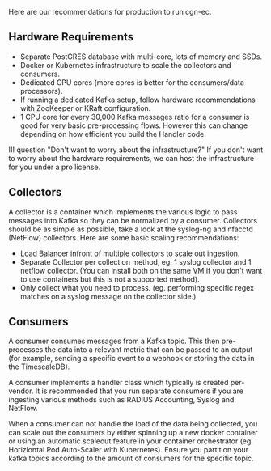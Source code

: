 Here are our recommendations for production to run cgn-ec.

## Hardware Requirements

- Separate PostGRES database with multi-core, lots of memory and SSDs.
- Docker or Kubernetes infrastructure to scale the collectors and consumers.
- Dedicated CPU cores (more cores is better for the consumers/data processors).
- If running a dedicated Kafka setup, follow hardware recommendations with ZooKeeper or KRaft configuration.
- 1 CPU core for every 30,000 Kafka messages ratio for a consumer is good for very basic pre-processing flows. However this can change depending on how efficient you build the Handler code.

!!! question "Don't want to worry about the infrastructure?"
    If you don't want to worry about the hardware requirements, we can host the infrastructure for you under a pro license.

## Collectors

A collector is a container which implements the various logic to pass messages into Kafka so they can be normalized by a consumer. Collectors should be as simple as possible, take a look at the syslog-ng and nfacctd (NetFlow) collectors. Here are some basic scaling recommendations:

- Load Balancer infront of multiple collectors to scale out ingestion.
- Separate Collector per collection method, eg. 1 syslog collector and 1 netflow collector. (You can install both on the same VM if you don't want to use containers but this is not a supported method).
- Only collect what you need to process. (eg. performing specific regex matches on a syslog message on the collector side.)

## Consumers

A consumer consumes messages from a Kafka topic. This then pre-processes the data into a relevant metric that can be passed to an output (for example, sending a specific event to a webhook or storing the data in the TimescaleDB).

A consumer implements a handler class which typically is created per-vendor. It is recommended that you run separate consumers if you are ingesting various methods such as RADIUS Accounting, Syslog and NetFlow.

When a consumer can not handle the load of the data being collected, you can scale out the consumers by either spinning up a new docker container or using an automatic scaleout feature in your container orchestrator (eg. Horiziontal Pod Auto-Scaler with Kubernetes). Ensure you partition your kafka topics according to the amount of consumers for the specific topic.